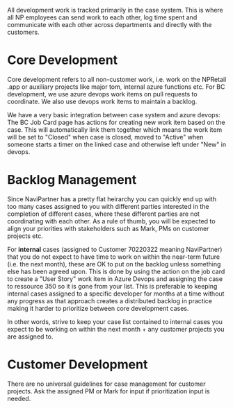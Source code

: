 All development work is tracked primarily in the case system. This is where all NP employees can send work to each other, log time spent and communicate with each other across departments and directly with the customers.

# Core Development
Core development refers to all non-customer work, i.e. work on the NPRetail .app or auxiliary projects like major tom, internal azure functions etc.
For BC development, we use azure devops work items on pull requests to coordinate. We also use devops work items to maintain a backlog.

We have a very basic integration between case system and azure devops: The BC Job Card page has actions for creating new work item based on the case. This will automatically link them together which means the work item will be set to "Closed" when case is closed, moved to "Active" when someone starts a timer on the linked case and otherwise left under "New" in devops.

# Backlog Management
Since NaviPartner has a pretty flat heirarchy you can quickly end up with too many cases assigned to you with different parties interested in the completion of different cases, where these different parties are not coordinating with each other.
As a rule of thumb, you will be expected to align your priorities with stakeholders such as Mark, PMs on customer projects etc.

For **internal** cases (assigned to Customer 70220322 meaning NaviPartner) that you do not expect to have time to work on within the near-term future (i.e. the next month), these are OK to put on the backlog unless something else has been agreed upon.
This is done by using the action on the job card to create a "User Story" work item in Azure Devops and assigning the case to ressource 350 so it is gone from your list.
This is preferable to keeping internal cases assigned to a specific developer for months at a time without any progress as that approach creates a distributed backlog in practice making it harder to prioritize between core development cases.

In other words, strive to keep your case list contained to internal cases you expect to be working on within the next month + any customer projects you are assigned to.

# Customer Development
There are no universal guidelines for case management for customer projects. Ask the assigned PM or Mark for input if prioritization input is needed.


